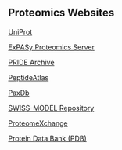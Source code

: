<!DOCTYPE html>
<html lang="en">
<head>
    <meta charset="UTF-8">
    <meta name="viewport" content="width=device-width, initial-scale=1.0">
   
</head>
<body>

<h2>Proteomics Websites</h2>

<a href="https://www.uniprot.org/" target="_blank">UniProt</a>

<a href="https://www.expasy.org/proteomics" target="_blank">ExPASy Proteomics Server</a>

<a href="https://www.ebi.ac.uk/pride/archive/" target="_blank">PRIDE Archive</a>

<a href="https://www.peptideatlas.org/" target="_blank">PeptideAtlas</a>

<a href="https://pax-db.org/" target="_blank">PaxDb</a>

<a href="https://swissmodel.expasy.org/repository" target="_blank">SWISS-MODEL Repository</a>

<a href="http://www.proteomexchange.org/" target="_blank">ProteomeXchange</a>

<a href="https://www.rcsb.org/" target="_blank">Protein Data Bank (PDB)</a>

</body>
</html>
